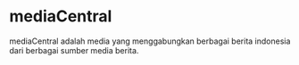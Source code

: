 # mediaCentral
mediaCentral adalah media yang menggabungkan berbagai berita indonesia dari berbagai sumber media berita.
